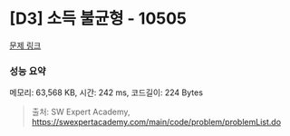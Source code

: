 # [D3] 소득 불균형 - 10505 

[문제 링크](https://swexpertacademy.com/main/code/problem/problemDetail.do?contestProbId=AXNP4CvauaMDFAXS) 

### 성능 요약

메모리: 63,568 KB, 시간: 242 ms, 코드길이: 224 Bytes



> 출처: SW Expert Academy, https://swexpertacademy.com/main/code/problem/problemList.do